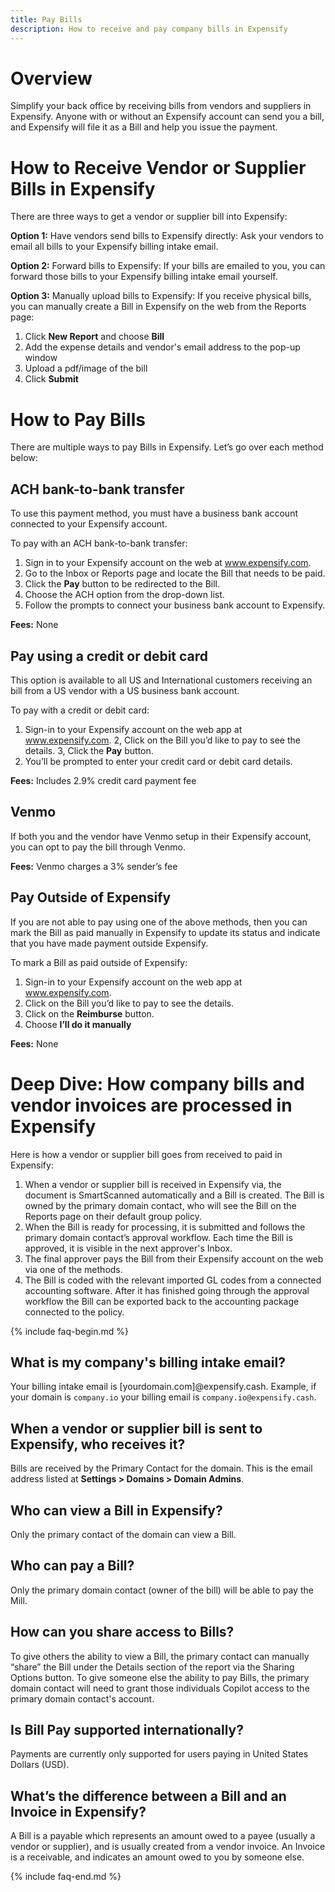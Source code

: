 ```yaml
---
title: Pay Bills
description: How to receive and pay company bills in Expensify 
---
```

<!-- The lines above are required by Jekyll to process the .md file -->

# Overview
Simplify your back office by receiving bills from vendors and suppliers in Expensify. Anyone with or without an Expensify account can send you a bill, and Expensify will file it as a Bill and help you issue the payment.

# How to Receive Vendor or Supplier Bills in Expensify 

There are three ways to get a vendor or supplier bill into Expensify: 

**Option 1:** Have vendors send bills to Expensify directly: Ask your vendors to email all bills to your Expensify billing intake email. 

**Option 2:** Forward bills to Expensify: If your bills are emailed to you, you can forward those bills to your Expensify billing intake email yourself. 

**Option 3:** Manually upload bills to Expensify: If you receive physical bills, you can manually create a Bill in Expensify on the web from the Reports page: 
1. Click **New Report** and choose **Bill**
2. Add the expense details and vendor's email address to the pop-up window
3. Upload a pdf/image of the bill
4. Click **Submit**

# How to Pay Bills 

There are multiple ways to pay Bills in Expensify. Let’s go over each method below: 

## ACH bank-to-bank transfer

To use this payment method, you must have a business bank account connected to your Expensify account. 

To pay with an ACH bank-to-bank transfer: 

1. Sign in to your Expensify account on the web at www.expensify.com.
2. Go to the Inbox or Reports page and locate the Bill that needs to be paid. 
3. Click the **Pay** button to be redirected to the Bill. 
4. Choose the ACH option from the drop-down list.
5. Follow the prompts to connect your business bank account to Expensify.

**Fees:** None

## Pay using a credit or debit card

This option is available to all US and International customers receiving an bill from a US vendor with a US business bank account. 

To pay with a credit or debit card: 
1. Sign-in to your Expensify account on the web app at www.expensify.com.
2, Click on the Bill you’d like to pay to see the details.
3, Click the **Pay** button.
4. You’ll be prompted to enter your credit card or debit card details. 

**Fees:** Includes 2.9% credit card payment fee

## Venmo

If both you and the vendor have Venmo setup in their Expensify account, you can opt to pay the bill through Venmo.

**Fees:** Venmo charges a 3% sender’s fee

## Pay Outside of Expensify 

If you are not able to pay using one of the above methods, then you can mark the Bill  as paid manually in Expensify to update its status and indicate that you have made payment outside Expensify. 

To mark a Bill as paid outside of Expensify: 

1. Sign-in to your Expensify account on the web app at www.expensify.com.
2. Click on the Bill you’d like to pay to see the details.
3. Click on the **Reimburse** button. 
4. Choose **I’ll do it manually**

**Fees:** None

# Deep Dive: How company bills and vendor invoices are processed in Expensify 

Here is how a vendor or supplier bill goes from received to paid in Expensify: 

1. When a vendor or supplier bill is received in Expensify via, the document is SmartScanned automatically and a Bill is created. The Bill is owned by the primary domain contact, who will see the Bill on the Reports page on their default group policy. 
2. When the Bill is ready for processing, it is submitted and follows the primary domain contact’s approval workflow. Each time the Bill is approved, it is visible in the next approver's Inbox. 
3. The final approver pays the Bill from their Expensify account on the web via one of the methods.
4. The Bill is coded with the relevant imported GL codes from a connected accounting software. After it has finished going through the approval workflow the Bill can be exported back to the accounting package connected to the policy.


{% include faq-begin.md %}

## What is my company's billing intake email? 
Your billing intake email is [yourdomain.com]@expensify.cash. Example, if your domain is `company.io` your billing email is `company.io@expensify.cash`. 

## When a vendor or supplier bill is sent to Expensify, who receives it? 

Bills are received by the Primary Contact for the domain. This is the email address listed at **Settings > Domains > Domain Admins**.

## Who can view a Bill in Expensify? 

Only the primary contact of the domain can view a Bill. 

## Who can pay a Bill?

Only the primary domain contact (owner of the bill) will be able to pay the Mill.

## How can you share access to Bills?

To give others the ability to view a Bill, the primary contact can manually “share” the Bill under the Details section of the report via the Sharing Options button. 
To give someone else the ability to pay Bills,  the primary domain contact will need to grant those individuals Copilot access to the primary domain contact's account. 

## Is Bill Pay supported internationally? 

Payments are currently only supported for users paying in United States Dollars (USD). 

## What’s the difference between a Bill and an Invoice in Expensify? 

A Bill is a payable which represents an amount owed to a payee (usually a vendor or supplier), and is usually created from a vendor invoice. An Invoice is a receivable, and indicates an amount owed to you by someone else. 

{% include faq-end.md %}
